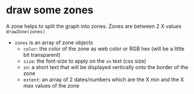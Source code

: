 # draw some zones

A zone helps to split the graph into zones. Zones are between 2 X values `drawZone(zones)`

* `zones` is an array of zone objects
  * `color`: the color of the zone as web color or RGB hex \(will be a little bit transparent\)
  * `size`: the font-size to apply on the `sn` text \(css size\)
  * `sn`: a short text that will be displayed vertically onto the border of the zone
  * `extent`: an array of 2 dates/numbers which are the X min and the X max values of the zone

